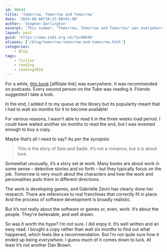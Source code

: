 ```yaml
---
id: 98644
title: 'Tomorrow, Tomorrow and Tomorrow'
date: '2024-09-06T10:23:00+01:00'
author: 'Stephen Darlington'
excerpt: 'This summer, "Tomorrow, Tomorrow and Tomorrow" was everywhere. If you''re the only person not to have read it, should you?'
layout: post
guid: 'https://www.zx81.org.uk/?p=98644'
aliases: ['/blog/tomorrow-tomorrow-and-tomorrow.html']
categories:
    - Blog
tags:
    - fiction
    - reading
    - reading2024
---
```


<span style="font-size: revert; font-family: var(--wp--preset--font-family--body);">For a while, </span>[this book](https://amzn.to/3XgA6ee)<span style="font-size: revert; font-family: var(--wp--preset--font-family--body);"> \[affiliate link\] was everywhere. It was recommended on podcasts. Every second person on the Tube was reading it. Friends suggested I take a look.</span>

In the end, I added it to my queue at the library but its popularity meant that I had to wait six months for it to become available!

For various reasons, I wasn’t able to read it in the three weeks load period. I could have waited another six months to read the end, but I was invested enough to buy a copy.

Maybe that’s all I need to say? As per the synopsis:

> This is the story of Sam and Sadie. It’s not a romance, but it is about love.

Somewhat unusually, it’s a story set at work. Many books are about work in some sense – detective stories and so forth – but they typically focus on the job. *Tomorrow* is very much about the characters and how the work and personalities pulls them in different directions.

The work is developing games, and Gabrielle Zevin has clearly done her research. There are references to real franchises that correctly fit in place. And the process of software development is broadly realistic.

But it’s not really about the software or games or, even, work. It’s about the people. They’re believable, and well drawn.

So was it worth the hype? I’m not sure. I did enjoy it. It’s well written and an easy read. I bought a copy rather than wait six months to find out what happened, which feels like a recommendation. But I’m not quite sure how it ended up being *everywhere*. I guess much of it comes down to luck. At least it’s not another Dan Brown.